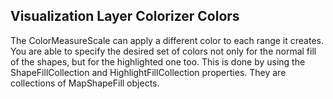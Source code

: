 ## Visualization Layer Colorizer Colors
The ColorMeasureScale can apply a different color to each range it creates. You are able to specify the desired set of colors not only for the normal fill of the shapes, but for the highlighted one too. This is done by using the ShapeFillCollection and HighlightFillCollection properties. They are collections of MapShapeFill objects.

[//]: <keywords:ColorMeasureScale, ShapeFillCollection, HighlightFillCollection, MapShapeFill, AsyncShapeFileReader>